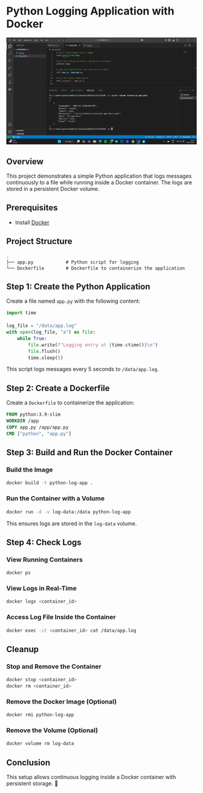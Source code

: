 # Python Logging Application with Docker

![Docker Hub Repository](https://github.com/graheetphartyal23/Docker/blob/main/Python%20Logging/Screenshot%202025-02-20%20013956.png)

## Overview
This project demonstrates a simple Python application that logs messages continuously to a file while running inside a Docker container. The logs are stored in a persistent Docker volume.

## Prerequisites
- Install [Docker](https://www.docker.com/get-started)

## Project Structure
```
.
├── app.py            # Python script for logging
└── Dockerfile        # Dockerfile to containerize the application
```

## Step 1: Create the Python Application
Create a file named `app.py` with the following content:

```python
import time

log_file = "/data/app.log"
with open(log_file, "a") as file:
    while True:
        file.write(f"Logging entry at {time.ctime()}\n")
        file.flush()
        time.sleep(5)
```
This script logs messages every 5 seconds to `/data/app.log`.

## Step 2: Create a Dockerfile
Create a `Dockerfile` to containerize the application:

```dockerfile
FROM python:3.9-slim
WORKDIR /app
COPY app.py /app/app.py
CMD ["python", "app.py"]
```

## Step 3: Build and Run the Docker Container
### Build the Image
```sh
docker build -t python-log-app .
```
### Run the Container with a Volume
```sh
docker run -d -v log-data:/data python-log-app
```
This ensures logs are stored in the `log-data` volume.

## Step 4: Check Logs
### View Running Containers
```sh
docker ps
```
### View Logs in Real-Time
```sh
docker logs <container_id>
```
### Access Log File Inside the Container
```sh
docker exec -it <container_id> cat /data/app.log
```

## Cleanup
### Stop and Remove the Container
```sh
docker stop <container_id>
docker rm <container_id>
```
### Remove the Docker Image (Optional)
```sh
docker rmi python-log-app
```
### Remove the Volume (Optional)
```sh
docker volume rm log-data
```

## Conclusion
This setup allows continuous logging inside a Docker container with persistent storage. 🚀

